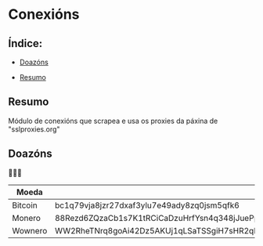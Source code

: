 # Conexións

## Índice:
* [Doazóns](README.md#doazóns)
+ [Resumo](README.md#resumo)

## Resumo

Módulo de conexións que scrapea e usa os proxies da páxina de "sslproxies.org"


## Doazóns

🙇🙇‍♀

| Moeda | Dirección |
| --- | --- |
| Bitcoin | bc1q79vja8jzr27dxaf3ylu7e49ady8zq0jsm5qfk6 |
| Monero | 88Rezd6ZQzaCb1s7K1tRCiCaDzuHrfYsn4q348jJuePpLs84JNsWEghMAZZgzpDPrqD4PBxk7hwMkSdNQ4CLqFHyPVLdX1D |
| Wownero | WW2RheTNrq8goAi42Dz5AKUj1qLSaTSSgiH7sHR2qRqojg238EXP3MM3xuUgswriET7UrpkEoYaCkecBhnU49oxM1dZyYoSmm |
